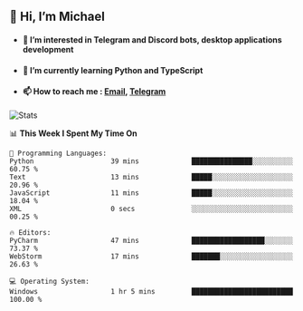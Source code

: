 ## 👋 Hi, I’m Michael
- #### 👀 I’m interested in Telegram and Discord bots, desktop applications development
- #### 🌱 I’m currently learning Python and TypeScript
- #### 📫 How to reach me : [Email](mailto:misha@kurapov.ru), [Telegram](https://t.me/mickr7)

![Stats](https://github-readme-stats.vercel.app/api?username=krpff&show_icons=true&theme=github_dark&hide_border=true&hide=issues&count_private=true&layout=compact)


<!--START_SECTION:waka-->
📊 **This Week I Spent My Time On** 

```text
💬 Programming Languages: 
Python                   39 mins             ███████████████░░░░░░░░░░   60.75 % 
Text                     13 mins             █████░░░░░░░░░░░░░░░░░░░░   20.96 % 
JavaScript               11 mins             █████░░░░░░░░░░░░░░░░░░░░   18.04 % 
XML                      0 secs              ░░░░░░░░░░░░░░░░░░░░░░░░░   00.25 % 

🔥 Editors: 
PyCharm                  47 mins             ██████████████████░░░░░░░   73.37 % 
WebStorm                 17 mins             ███████░░░░░░░░░░░░░░░░░░   26.63 % 

💻 Operating System: 
Windows                  1 hr 5 mins         █████████████████████████   100.00 % 
```


<!--END_SECTION:waka-->

